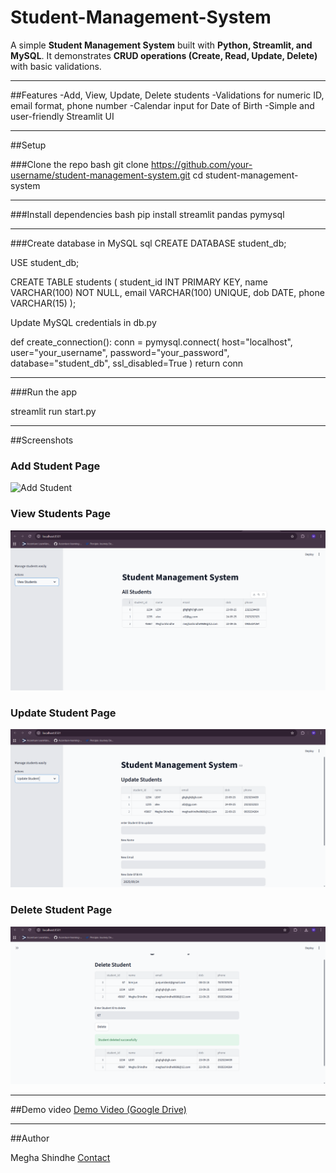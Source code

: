 # Student-Management-System
A simple **Student Management System** built with **Python, Streamlit, and MySQL**.
It demonstrates **CRUD operations (Create, Read, Update, Delete)** with basic validations.

---

##Features
-Add, View, Update, Delete students
-Validations for numeric ID, email format, phone number
-Calendar input for Date of Birth
-Simple and user-friendly Streamlit UI

---

##Setup

###Clone the repo
bash
git clone https://github.com/your-username/student-management-system.git
cd student-management-system

---

###Install dependencies
bash
pip install streamlit pandas pymysql

---

###Create database in MySQL
sql
CREATE DATABASE student_db;

USE student_db;

CREATE TABLE students (
    student_id INT PRIMARY KEY,
    name VARCHAR(100) NOT NULL,
    email VARCHAR(100) UNIQUE,
    dob DATE,
    phone VARCHAR(15)
);


Update MySQL credentials in db.py

def create_connection():
    conn = pymysql.connect(
        host="localhost",
        user="your_username",
        password="your_password",
        database="student_db",
        ssl_disabled=True
    )
    return conn

---
###Run the app

streamlit run start.py

---
##Screenshots
### Add Student Page  
![Add Student](sreenshots/Add_student.png)  

### View Students Page  
![View Students](screenshots/View_students.png)  

### Update Student Page  
![Update Student](screenshots/Update_students.png)  

### Delete Student Page  
![Delete Student](screenshots/Delete_student.png) 

---
##Demo video
[Demo Video (Google Drive)](https://drive.google.com/file/d/1Y66xWe-gfRDPY1sgfoGi0Jims-dP1nDF/view?usp=sharing)

---

##Author

Megha Shindhe
[Contact](www.linkedin.com/in/meghashindhe)
